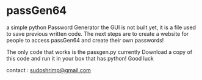 # passGen64
a simple python Password Generator
the GUI is not built yet, it is a file used to save previous written code. 
The next steps are to create a website for people to access passGen64 and create their own passwords!

The only code that works is the passgen.py currently
Download a copy of this code and run it in your box that has python!
Good luck

contact : sudoshrimp@gmail.com
